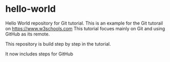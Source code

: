 # hello-world
Hello World repository for Git tutorial.
This is an example for the Git tutorail on 
https://www.w3schools.com
This tutorial focues mainly on Git and using GitHub as its remote.

This repository is build step by step in the tutorial.

It now includes steps for GitHub
